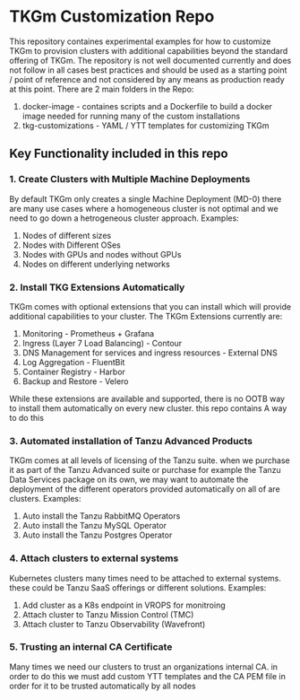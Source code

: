 # TKGm Customization Repo
This repository containes experimental examples for how to customize TKGm to provision clusters with additional capabilities beyond the standard offering of TKGm.
The repository is not well documented currently and does not follow in all cases best practices and should be used as a starting point / point of reference and not considered by any means as production ready at this point. 
There are 2 main folders in the Repo:
1. docker-image - containes scripts and a Dockerfile to build a docker image needed for running many of the custom installations
2. tkg-customizations - YAML / YTT templates for customizing TKGm

## Key Functionality included in this repo
### 1. Create Clusters with Multiple Machine Deployments
By default TKGm only creates a single Machine Deployment (MD-0) 
there are many use cases where a homogeneous cluster is not optimal and we need to go down a hetrogeneous cluster approach. 
Examples: 
1. Nodes of different sizes
2. Nodes with Different OSes
3. Nodes with GPUs and nodes without GPUs
4. Nodes on different underlying networks

### 2. Install TKG Extensions Automatically
TKGm comes with optional extensions that you can install which will provide additional capabilities to your cluster.
The TKGm Extensions currently are:
1. Monitoring - Prometheus + Grafana
2. Ingress (Layer 7 Load Balancing) - Contour
3. DNS Management for services and ingress resources - External DNS
4. Log Aggregation - FluentBit
5. Container Registry - Harbor
6. Backup and Restore - Velero

While these extensions are available and supported, there is no OOTB way to install them automatically on every new cluster. this repo contains A way to do this

### 3. Automated installation of Tanzu Advanced Products
TKGm comes at all levels of licensing of the Tanzu suite. when we purchase it as part of the Tanzu Advanced suite or purchase for example the Tanzu Data Services package on its own, we may want to automate the deployment of the different operators provided automatically on all of are clusters.
Examples:
1. Auto install the Tanzu RabbitMQ Operators
2. Auto install the Tanzu MySQL Operator
3. Auto install the Tanzu Postgres Operator

### 4. Attach clusters to external systems
Kubernetes clusters many times need to be attached to external systems. these could be Tanzu SaaS offerings or different solutions.
Examples:
1. Add cluster as a K8s endpoint in VROPS for monitroing
2. Attach cluster to Tanzu Mission Control (TMC)
3. Attach cluster to Tanzu Observability (Wavefront)

### 5. Trusting an internal CA Certificate
Many times we need our clusters to trust an organizations internal CA. in order to do this we must add custom YTT templates and the CA PEM file in order for it to be trusted automatically by all nodes

